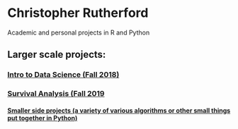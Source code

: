 # Christopher Rutherford
Academic and personal projects in R and Python

## Larger scale projects:
### [Intro to Data Science (Fall 2018)](https://github.com/chrisrutherford/projects/tree/master/kickstarter "Kickstarter Campaign Analysis")
### [Survival Analysis (Fall 2019](https://github.com/chrisrutherford/projects/blob/master/academic/pbc%20analysis.R)

#### [Smaller side projects (a variety of various algorithms or other small things put together in Python)](https://github.com/chrisrutherford/projects/tree/master/misc%20scripts)
